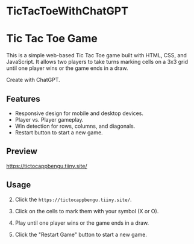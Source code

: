 # TicTacToeWithChatGPT

# Tic Tac Toe Game

This is a simple web-based Tic Tac Toe game built with HTML, CSS, and JavaScript. It allows two players to take turns marking cells on a 3x3 grid until one player wins or the game ends in a draw.

Create with ChatGPT.

## Features

- Responsive design for mobile and desktop devices.
- Player vs. Player gameplay.
- Win detection for rows, columns, and diagonals.
- Restart button to start a new game.

## Preview

https://tictocappbengu.tiiny.site/

## Usage

2. Click the `https://tictocappbengu.tiiny.site/`.

3. Click on the cells to mark them with your symbol (X or O).

4. Play until one player wins or the game ends in a draw.

5. Click the "Restart Game" button to start a new game.

